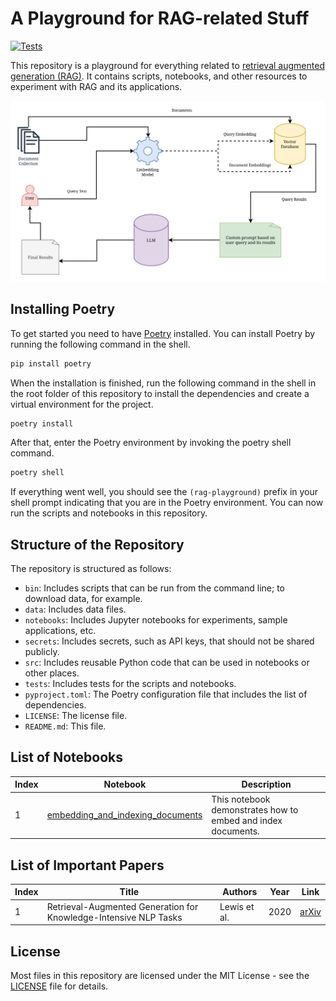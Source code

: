 # A Playground for RAG-related Stuff

[![Tests](https://github.com/habedi/rag-playground/actions/workflows/tests.yml/badge.svg)](https://github.com/habedi/rag-playground/actions/workflows/tests.yml)

This repository is a playground for everything related
to [retrieval augmented generation (RAG)](https://aws.amazon.com/what-is/retrieval-augmented-generation/). It contains
scripts,
notebooks, and other resources to experiment with RAG and its applications.

![RAG](data/static/RAG.svg)

## Installing Poetry

To get started you need to have [Poetry](https://python-poetry.org/) installed. You can install
Poetry by running the following command in the shell.

```bash
pip install poetry
```

When the installation is finished, run the following command in the shell in the root folder of this repository to
install the dependencies and create a virtual environment for the project.

```bash
poetry install
```

After that, enter the Poetry environment by invoking the poetry shell command.

```bash
poetry shell
```

If everything went well, you should see the `(rag-playground)` prefix in your shell prompt indicating that you are in
the
Poetry environment. You can now run the scripts and notebooks in this repository.

## Structure of the Repository

The repository is structured as follows:

- `bin`: Includes scripts that can be run from the command line; to download data, for example.
- `data`: Includes data files.
- `notebooks`: Includes Jupyter notebooks for experiments, sample applications, etc.
- `secrets`: Includes secrets, such as API keys, that should not be shared publicly.
- `src`: Includes reusable Python code that can be used in notebooks or other places.
- `tests`: Includes tests for the scripts and notebooks.
- `pyproject.toml`: The Poetry configuration file that includes the list of dependencies.
- `LICENSE`: The license file.
- `README.md`: This file.

## List of Notebooks

| Index | Notebook                                                                                   | Description                                                  |
|-------|-------------------------------------------------------------------------------------------|--------------------------------------------------------------|
| 1     | [embedding_and_indexing_documents](notebooks/basics/embedding_and_indexing_documents.ipynb) | This notebook demonstrates how to embed and index documents. |

## List of Important Papers

| Index | Title                                                            | Authors      | Year | Link                                      |
|-------|------------------------------------------------------------------|--------------|------|-------------------------------------------|
| 1     | Retrieval-Augmented Generation for Knowledge-Intensive NLP Tasks | Lewis et al. | 2020 | [arXiv](https://arxiv.org/abs/2005.11401) |

## License

Most files in this repository are licensed under the MIT License - see the [LICENSE](LICENSE) file for details.
